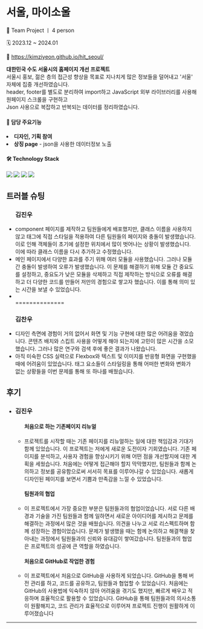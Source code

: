 # 서울, 마이소울
<p> 👥 Team Project ㅣ 4 person</p>
<p> 🗓️ 2023.12 ~ 2024.01</p>
<p>
  🔗 <a href="https://kimziyeon.github.io/hit_seoul/" target="_blank"> https://kimziyeon.github.io/hit_seoul/</a>
</p>

<p>
<b>대한민국 수도 서울시의 홈페이지 개선 프로젝트</b> <br/>
서울시 홍보, 젊은 층의 접근성 향상을 목표로 지나치게 많은 정보들을 덜어내고 '서울' 자체에 집중 개선하였습니다.<br/>
header, footer를 별도로 분리하여 import하고 JavaScript 외부 라이브러리를 사용해 원페이지 스크롤을 구현하고<br/>
Json 사용으로 복잡하고 반복되는 데이터를 정리하였습니다.<br/>
</p>
<h4>📍 담당 주요기능</h4>
  <li>
    <b>디자인, 기획 참여</b>
  </li>
  <li>
    <b>상징 page</b> - json을 사용한 데이터정보 노출
  </li>


<h4> 🛠️ Technology Stack<h4>
<img src="https://img.shields.io/badge/html-E34F26?style=flat-square&logo=html"/>
<img src="https://img.shields.io/badge/Javascript-ffb13b?style=flat-square&logo=javascript&logoColor=white"/>
<img src="https://img.shields.io/badge/Sass-CC6699?style=flat-square&logo=sass&logoColor=white"/>
<img src="https://img.shields.io/badge/figma-F24E1E?style=flat-square&logo=figma&logoColor=white"/>




<h2>트러블 슈팅</h2>
<ul>
  <h3>김진우</h3>
  <li>component 페이지를 제작하고 팀원들에게 배포했지만, 클래스 이름을 사용하지 않고 태그에 직접 스타일을 적용하여 다른 팀원들의 페이지와 충돌이 발생했습니다. 이로 인해 객체들이 초기에 설정한 위치에서 많이 벗어나는 상황이 발생했습니다. 이에 따라 클래스 이름을 다시 추가하고 수정했습니다.
  </li>
  <li>메인 페이지에서 다양한 효과를 주기 위해 여러 모듈을 사용했습니다. 그러나 모듈 간 충돌이 발생하여 오류가 발생했습니다. 이 문제를 해결하기 위해 모듈 간 중요도를 설정하고, 중요도가 낮은 모듈을 삭제하고 직접 제작하는 방식으로 오류를 해결하고 더 다양한 코드를 만들어 저만의 경험으로 쌓고자 했습니다. 이를 통해 의미 있는 시간을 보낼 수 있었습니다.</li>
  <li></li>
==============
  <h3>김찬우</h3>
  <li>디자인 측면에 경험이 거의 없어서 화면 및 기능 구현에 대한 많은 어려움을 겪었습니다. 콘텐츠 배치와 스킵트 사용을 어떻게 해야 되는지에 고민이 많은 시간을 소모했습니다. 그러나 많은 연구와 검색 후에 좋은 결과가 나왔습니다.
  </li>
  <li>아직 미숙한 CSS 실력으로 Flexbox와 텍스트 및 이미지를 반응형 화면을 구현했을때에 어려움이 있었습니다. 태그 요소들이 스타일링을 통해 어떠한 변화와 변화가 없는 상황들을 이번 문제를 통해 또 하나를 배웠습니다.</li>
</ul>

<h2>후기</h2>
<ul>
  <li>
  <h3>김진우</h3>
    <ul>
      <h4>처음으로 하는 기존페이지 리뉴얼</h4>
      <li>프로젝트를 시작할 때는 기존 페이지를 리뉴얼하는 일에 대한 책임감과 기대가 함께 있었습니다. 이 프로젝트는 저에게 새로운 도전이자 기회였습니다. 기존 페이지를 분석하고, 사용자 경험을 향상시키기 위해 어떤 점을 개선할지에 대한 계획을 세웠습니다. 처음에는 어떻게 접근해야 할지 막막했지만, 팀원들과 함께 논의하고 정보를 공유함으로써 서서히 목표를 이루어나갈 수 있었습니다. 새롭게 디자인된 페이지를 보면서 기쁨과 만족감을 느낄 수 있었습니다.</li>
    <h4>팀원과의 협업</h4>
    <li>이 프로젝트에서 가장 중요한 부분은 팀원들과의 협업이었습니다. 서로 다른 배경과 기술을 가진 팀원들과 함께 일하면서 새로운 아이디어를 제시하고 문제를 해결하는 과정에서 많은 것을 배웠습니다. 의견을 나누고 서로 리스펙트하며 함께 성장하는 경험이었습니다. 문제가 발생했을 때는 함께 논의하고 해결책을 찾아내는 과정에서 팀원들과의 신뢰와 유대감이 쌓여갔습니다. 팀원들과의 협업은 프로젝트의 성공에 큰 역할을 하였습니다.</li>
      <h4>처음으로 GitHub로 작업한 경험</h4>
      <li>이 프로젝트에서 처음으로 GitHub을 사용하게 되었습니다. GitHub을 통해 버전 관리를 하고, 코드를 공유하고, 팀원들과 협업할 수 있었습니다. 처음에는 GitHub의 사용법에 익숙하지 않아 어려움을 겪기도 했지만, 빠르게 배우고 적응하며 효율적으로 활용할 수 있었습니다. GitHub을 통해 팀원들과의 의사소통이 원활해지고, 코드 관리가 효율적으로 이루어져 프로젝트 진행이 원활하게 이루어졌습니다</li>
    </ul>
  </li>
</ul>


------------------------------
